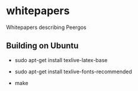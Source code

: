 # whitepapers
Whitepapers describing Peergos

## Building on Ubuntu
* sudo apt-get install texlive-latex-base
* sudo apt-get install texlive-fonts-recommended

* make
